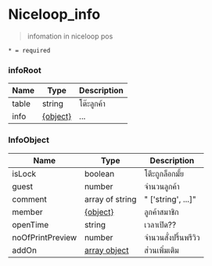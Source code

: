 # Niceloop_info
> infomation in niceloop pos

`* = required`

### infoRoot
| Name | Type | Description
| ----|----|-----------  
table | string | โต๊ะลูกค้า
info | [{object}](info.md#infoobject) | ...
             
### InfoObject
| Name | Type | Description
| ----|----|-----------  
isLock | boolean |  โตีะถูกล็อกมั้ย     
guest | number| จำนวนลูกค้า          
comment | array of string |  " ['string', ...]"
member | [{object}](member.md#member)| ลูกค้าสมาชิก        
openTime | string |  เวลาเปิด??
noOfPrintPreview | number |  จำนวนสั่งปริ้นพรีวิว
addOn | [array object](receipt.md#addon) |  ส่วนเพิ่มเติม